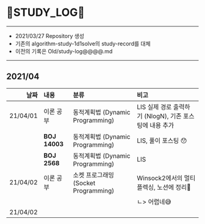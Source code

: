 # 📜STUDY_LOG📜
---
- 2021/03/27 Repository 생성
- 기존의 algorithm-study-1d1solve의 study-record를 대체
- 이전의 기록은 Old/study-log@@@@.md
---

## 2021/04

<div markdown="1">

|날짜|내용|분류|비고|
|----:|:----|:----|:----|
|21/04/01|이론 공부 | 동적계획법 (Dynamic Programming) | LIS 실제 경로 출력하기 (NlogN), 기존 포스팅에 내용 추가|
||**BOJ 14003**| 동적계획법 (Dynamic Programming) | LIS, 풀이 포스팅 😯|
||**BOJ 2568**| 동적계획법 (Dynamic Programming) | LIS |
|21/04/02|이론 공부 | 소켓 프로그래밍 (Socket Programming) | Winsock2에서의 멀티플렉싱, 노션에 정리📃 |
||||ㄴ> 어렵네😅|
|21/04/02||||

